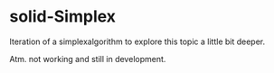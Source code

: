 # solid-Simplex
Iteration of a simplexalgorithm to explore this topic a little bit deeper.

Atm. not working and still in development.
